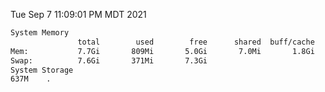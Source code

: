 Tue Sep  7 11:09:01 PM MDT 2021
```bash
System Memory
               total        used        free      shared  buff/cache   available
Mem:           7.7Gi       809Mi       5.0Gi       7.0Mi       1.8Gi       6.5Gi
Swap:          7.6Gi       371Mi       7.3Gi
System Storage
637M	.
```
